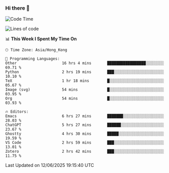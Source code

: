 ### Hi there 👋

<!--
**nicehiro/nicehiro** is a ✨ _special_ ✨ repository because its `README.md` (this file) appears on your GitHub profile.

Here are some ideas to get you started:

- 🔭 I’m currently working on ...
- 🌱 I’m currently learning ...
- 👯 I’m looking to collaborate on ...
- 🤔 I’m looking for help with ...
- 💬 Ask me about ...
- 📫 How to reach me: ...
- 😄 Pronouns: ...
- ⚡ Fun fact: ...
-->

<!--START_SECTION:waka-->
![Code Time](http://img.shields.io/badge/Code%20Time-727%20hrs%2014%20mins-blue)

![Lines of code](https://img.shields.io/badge/From%20Hello%20World%20I%27ve%20Written-1.7%20million%20lines%20of%20code-blue)

📊 **This Week I Spent My Time On** 

```text
🕑︎ Time Zone: Asia/Hong_Kong

💬 Programming Languages: 
Other                    16 hrs 4 mins       █████████████████░░░░░░░░   69.71 % 
Python                   2 hrs 19 mins       ███░░░░░░░░░░░░░░░░░░░░░░   10.10 % 
TeX                      1 hr 18 mins        █░░░░░░░░░░░░░░░░░░░░░░░░   05.67 % 
Image (svg)              54 mins             █░░░░░░░░░░░░░░░░░░░░░░░░   03.95 % 
Org                      54 mins             █░░░░░░░░░░░░░░░░░░░░░░░░   03.93 % 

🔥 Editors: 
Emacs                    6 hrs 27 mins       ███████░░░░░░░░░░░░░░░░░░   28.03 % 
ChatGPT                  5 hrs 27 mins       ██████░░░░░░░░░░░░░░░░░░░   23.67 % 
Ghostty                  4 hrs 30 mins       █████░░░░░░░░░░░░░░░░░░░░   19.59 % 
VS Code                  2 hrs 59 mins       ███░░░░░░░░░░░░░░░░░░░░░░   13.01 % 
Zotero                   2 hrs 42 mins       ███░░░░░░░░░░░░░░░░░░░░░░   11.75 % 
```


 Last Updated on 12/06/2025 19:15:40 UTC
<!--END_SECTION:waka-->
